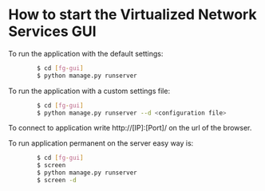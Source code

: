 # How to start the Virtualized Network Services GUI

To run the application with the default settings:
```sh
        $ cd [fg-gui]
        $ python manage.py runserver
```

To run the application with a custom settings file:
```sh
        $ cd [fg-gui]
        $ python manage.py runserver --d <configuration file>
```

To connect to application write http://[IP]:[Port]/ on the url of the browser.

To run application permanent on the server easy way is:
```sh
        $ cd [fg-gui]
        $ screen
        $ python manage.py runserver
        $ screen -d
```
